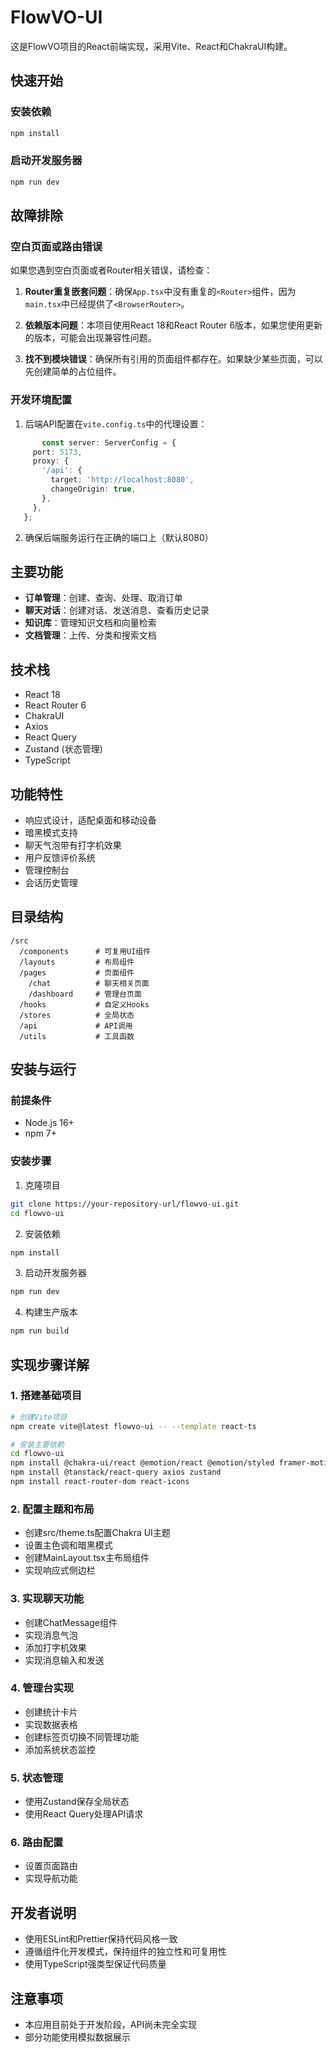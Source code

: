 # FlowVO-UI

这是FlowVO项目的React前端实现，采用Vite、React和ChakraUI构建。

## 快速开始

### 安装依赖

```bash
npm install
```

### 启动开发服务器

```bash
npm run dev
```

## 故障排除

### 空白页面或路由错误

如果您遇到空白页面或者Router相关错误，请检查：

1. **Router重复嵌套问题**：确保`App.tsx`中没有重复的`<Router>`组件，因为`main.tsx`中已经提供了`<BrowserRouter>`。

2. **依赖版本问题**：本项目使用React 18和React Router 6版本，如果您使用更新的版本，可能会出现兼容性问题。

3. **找不到模块错误**：确保所有引用的页面组件都存在。如果缺少某些页面，可以先创建简单的占位组件。

### 开发环境配置

1. 后端API配置在`vite.config.ts`中的代理设置：

```typescript
       const server: ServerConfig = {
     port: 5173,
     proxy: {
       '/api': {
         target: 'http://localhost:8080',
         changeOrigin: true,
       },
     },
   };

```

2. 确保后端服务运行在正确的端口上（默认8080）

## 主要功能

- **订单管理**：创建、查询、处理、取消订单
- **聊天对话**：创建对话、发送消息、查看历史记录
- **知识库**：管理知识文档和向量检索
- **文档管理**：上传、分类和搜索文档

## 技术栈

- React 18
- React Router 6
- ChakraUI
- Axios
- React Query
- Zustand (状态管理)
- TypeScript

## 功能特性

- 响应式设计，适配桌面和移动设备
- 暗黑模式支持
- 聊天气泡带有打字机效果
- 用户反馈评价系统
- 管理控制台
- 会话历史管理

## 目录结构

```
/src
  /components      # 可复用UI组件
  /layouts         # 布局组件
  /pages           # 页面组件
    /chat          # 聊天相关页面
    /dashboard     # 管理台页面
  /hooks           # 自定义Hooks
  /stores          # 全局状态
  /api             # API调用
  /utils           # 工具函数
```

## 安装与运行

### 前提条件

- Node.js 16+
- npm 7+

### 安装步骤

1. 克隆项目

```bash
git clone https://your-repository-url/flowvo-ui.git
cd flowvo-ui
```

2. 安装依赖

```bash
npm install
```

3. 启动开发服务器

```bash
npm run dev
```

4. 构建生产版本

```bash
npm run build
```

## 实现步骤详解

### 1. 搭建基础项目

```bash
# 创建Vite项目
npm create vite@latest flowvo-ui -- --template react-ts

# 安装主要依赖
cd flowvo-ui
npm install @chakra-ui/react @emotion/react @emotion/styled framer-motion
npm install @tanstack/react-query axios zustand
npm install react-router-dom react-icons
```

### 2. 配置主题和布局

- 创建src/theme.ts配置Chakra UI主题
- 设置主色调和暗黑模式
- 创建MainLayout.tsx主布局组件
- 实现响应式侧边栏

### 3. 实现聊天功能

- 创建ChatMessage组件
- 实现消息气泡
- 添加打字机效果
- 实现消息输入和发送

### 4. 管理台实现

- 创建统计卡片
- 实现数据表格
- 创建标签页切换不同管理功能
- 添加系统状态监控

### 5. 状态管理

- 使用Zustand保存全局状态
- 使用React Query处理API请求

### 6. 路由配置

- 设置页面路由
- 实现导航功能

## 开发者说明

- 使用ESLint和Prettier保持代码风格一致
- 遵循组件化开发模式，保持组件的独立性和可复用性
- 使用TypeScript强类型保证代码质量

## 注意事项

- 本应用目前处于开发阶段，API尚未完全实现
- 部分功能使用模拟数据展示
